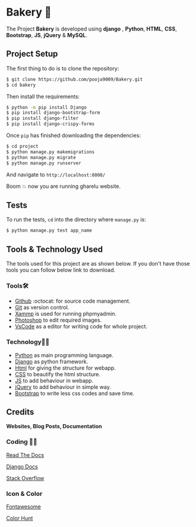 # Bakery :cake:

The Project **Bakery** is developed using **django** , **Python**, **HTML**, **CSS**, **Bootstrap**, **JS**, **jQuery** &amp; **MySQL**.

## Project Setup

The first thing to do is to clone the repository:

```sh
$ git clone https://github.com/pooja9009/Bakery.git
$ cd bakery
```

Then install the requirements:

```sh
$ python -m pip install Django
$ pip install django-bootstrap-form
$ pip install django-filter
$ pip install django-crispy-forms 
```



Once `pip` has finished downloading the dependencies:
```sh
$ cd project
$ python manage.py makemigrations
$ python manage.py migrate
$ python manage.py runserver
```
And navigate to `http://localhost:8000/`


Boom :boom: now you are running gharelu website. 

## Tests

To run the tests, `cd` into the directory where `manage.py` is:
```sh
$ python manage.py test app_name
```


 ## Tools & Technology Used
 
 The tools used for this project are as shown below. If you don't have those tools you can follow below link to download.
 
 ### Tools🛠
 
 - [Github](https://github.com/signup?ref_cta=Sign+up&ref_loc=header+logged+out&ref_page=%2F&source=header-home) :octocat: for source code management.
 - [Git](https://git-scm.com/downloads) as version control.
 - [Xammp](https://dev.mysql.com/downloads/workbench/) is used for running phpmyadmin.
 - [Photoshop](https://www.adobe.com/products/photoshop/free-trial-download.html) to edit required images.
 - [VsCode](https://code.visualstudio.com/) as a editor for writing code for whole project.

 
 ### Technology👨‍💻
 
 - [Python](https://www.python.org/) as main programming language.
 - [Django](https://www.djangoproject.com/) as python framework.
 - [Html](https://html.com/) for giving the structure for webapp.
 - [CSS](https://www.w3schools.com/Css/) to beautify the html structure.
 - [JS](https://www.javascript.com/) to add behaviour in webapp.
 - [jQuery](https://jquery.com/) to add behaviour in simple way.
 - [Bootstrap](https://getbootstrap.com/) to write less css codes and save time.

## Credits
**Websites, Blog Posts, Documentation**

### Coding 👨‍💻

[Read The Docs](https://django-docs.readthedocs.io/en/latest/) 

[Django Docs](https://docs.djangoproject.com/en/4.0/)

[Stack Overflow](https://stackoverflow.com/)


### Icon & Color 
[Fontawesome](https://fontawesome.com/v4.7/icons/)

[Color Hunt](https://colorhunt.co/palettes/black)
